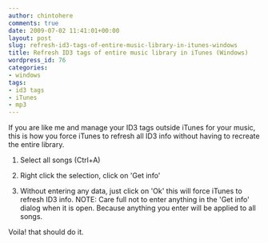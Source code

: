 ```yaml
---
author: chintohere
comments: true
date: 2009-07-02 11:41:01+00:00
layout: post
slug: refresh-id3-tags-of-entire-music-library-in-itunes-windows
title: Refresh ID3 tags of entire music library in iTunes (Windows)
wordpress_id: 76
categories:
- windows
tags:
- id3 tags
- iTunes
- mp3
---
```


If you are like me and manage your ID3 tags outside iTunes for your music, this is how you force iTunes to refresh all ID3 info without having to recreate the entire library.



	
  1. Select all songs (Ctrl+A)

	
  2. Right click the selection, click on 'Get info'

	
  3. Without entering any data, just click on 'Ok' this will force iTunes to refresh ID3 info.
NOTE: Care full not to enter anything in the 'Get info' dialog when it is open. Because anything you enter will be applied to all songs.


Voila! that should do it.
